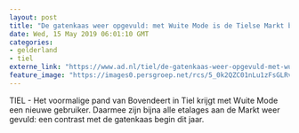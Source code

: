 ```yaml
---
layout: post
title: "De gatenkaas weer opgevuld: met Wuite Mode is de Tielse Markt bijna weer vol"
date: Wed, 15 May 2019 06:01:10 GMT
categories: 
- gelderland 
- tiel 
externe_link: "https://www.ad.nl/tiel/de-gatenkaas-weer-opgevuld-met-wuite-mode-is-de-tielse-markt-bijna-weer-vol~ae530d01/"
feature_image: "https://images0.persgroep.net/rcs/5_0k2QZC01nLu1zFsGLRvYxMBa0/diocontent/148345052/_fitwidth/400/?appId=21791a8992982cd8da851550a453bd7f&quality=0.7"
---
```


TIEL - Het voormalige pand van Bovendeert in Tiel krijgt met Wuite Mode een nieuwe gebruiker. Daarmee zijn bijna alle etalages  aan de Markt weer gevuld: een contrast met de gatenkaas begin dit jaar.
